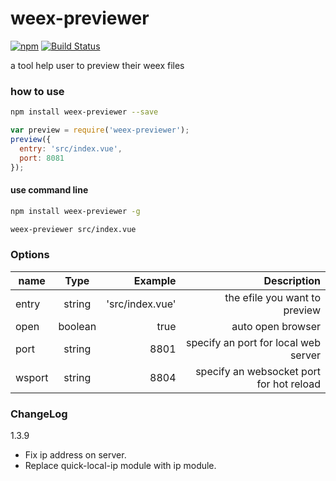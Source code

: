 # weex-previewer

[![npm](https://img.shields.io/npm/v/weex-previewer.svg?maxAge=2592000)]() 
[![Build Status](https://travis-ci.org/weexteam/weex-previewer.svg?branch=master)](https://travis-ci.org/weexteam/weex-previewer)

a tool help user to preview their weex files

### how to use

``` bash 
npm install weex-previewer --save
```

``` js
var preview = require('weex-previewer');
preview({
  entry: 'src/index.vue',
  port: 8081
});

```

#### use command line 
``` bash 
npm install weex-previewer -g
```

``` bash
weex-previewer src/index.vue
```



### Options

| name        | Type         | Example  | Description  |
| ------------- |:-------------:| -----:|----------:|
| entry     | string | 'src/index.vue' | the efile you want to preview |
| open | boolean     |    true | auto open browser |
| port | string   | 8801 | specify an port for local web server |
| wsport | string   | 8804 | specify an websocket port for hot reload |

### ChangeLog

1.3.9

- Fix ip address on server.
- Replace quick-local-ip module with ip module.